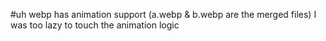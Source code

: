#uh webp has animation support (a.webp & b.webp are the merged files)
I was too lazy to touch the animation logic